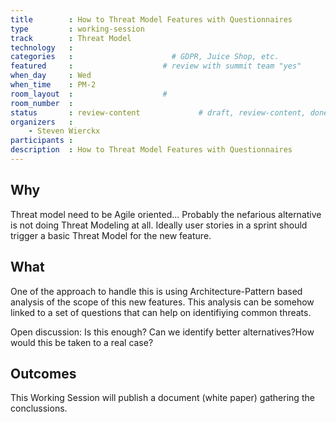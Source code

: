 ```yaml
---
title        : How to Threat Model Features with Questionnaires
type         : working-session
track        : Threat Model
technology   :
categories   :                      # GDPR, Juice Shop, etc.
featured     :                    # review with summit team "yes"
when_day     : Wed
when_time    : PM-2
room_layout  :                    #
room_number  :
status       : review-content             # draft, review-content, done
organizers   :
    - Steven Wierckx
participants :
description  : How to Threat Model Features with Questionnaires
---
```


## Why

Threat model need to be Agile oriented... Probably the nefarious alternative is not doing Threat Modeling at all. Ideally user stories in a sprint should trigger a basic Threat Model for the new feature.

## What

One of the approach to handle this is using Architecture-Pattern based analysis of the scope of this new features.
This analysis can be somehow linked to a set of questions that can help on identifiying common threats.

Open discussion: Is this enough? Can we identify better alternatives?​ How would this be taken to a real case?


## Outcomes

This Working Session will publish a document (white paper) gathering the conclussions.
